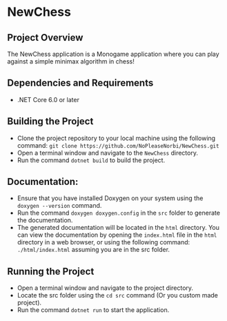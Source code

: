 # NewChess

## Project Overview

The NewChess application is a Monogame application where you can play against a simple minimax algorithm in chess!
## Dependencies and Requirements

- .NET Core 6.0 or later

## Building the Project

- Clone the project repository to your local machine using the following command:
`git clone https://github.com/NoPleaseNorbi/NewChess.git`
- Open a terminal window and navigate to the `NewChess` directory.
- Run the command `dotnet build` to build the project.

## Documentation:

- Ensure that you have installed Doxygen on your system using the `doxygen --version` command.
- Run the command `doxygen doxygen.config` in the `src` folder to generate the documentation.
- The generated documentation will be located in the `html` directory. You can view the documentation by opening the `index.html` file in the `html` directory in a web browser, or using the following command: `./html/index.html` assuming you are in the src folder.


## Running the Project

- Open a terminal window and navigate to the project directory.
- Locate the src folder using the `cd src` command (Or you custom made project).
- Run the command `dotnet run` to start the application.
